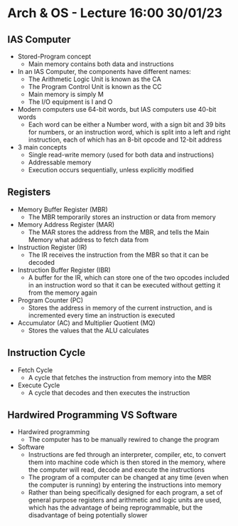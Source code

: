 # Arch & OS - Lecture 16:00 30/01/23

## IAS Computer

- Stored-Program concept
  - Main memory contains both data and instructions
- In an IAS Computer, the components have different names:
  - The Arithmetic Logic Unit is known as the CA
  - The Program Control Unit is known as the CC
  - Main memory is simply M
  - The I/O equipment is I and O
- Modern computers use 64-bit words, but IAS computers use 40-bit words
  - Each word can be either a Number word, with a sign bit and 39 bits for numbers, or an instruction word, which is split into a left and right instruction, each of which has an 8-bit opcode and 12-bit address
- 3 main concepts
  - Single read-write memory (used for both data and instructions)
  - Addressable memory
  - Execution occurs sequentially, unless explicitly modified

## Registers

- Memory Buffer Register (MBR)
  - The MBR temporarily stores an instruction or data from memory
- Memory Address Register (MAR)
  - The MAR stores the address from the MBR, and tells the Main Memory what address to fetch data from
- Instruction Register (IR)
  - The IR receives the instruction from the MBR so that it can be decoded
- Instruction Buffer Register (IBR)
  - A buffer for the IR, which can store one of the two opcodes included in an instruction word so that it can be executed without getting it from the memory again
- Program Counter (PC)
  - Stores the address in memory of the current instruction, and is incremented every time an instruction is executed
- Accumulator (AC) and Multiplier Quotient (MQ)
  - Stores the values that the ALU calculates

## Instruction Cycle

- Fetch Cycle
  - A cycle that fetches the instruction from memory into the MBR
- Execute Cycle
  - A cycle that decodes and then executes the instruction

## Hardwired Programming VS Software

- Hardwired programming
  - The computer has to be manually rewired to change the program
- Software
  - Instructions are fed through an interpreter, compiler, etc, to convert them into machine code which is then stored in the memory, where the computer will read, decode and execute the instructions
  - The program of a computer can be changed at any time (even when the computer is running) by entering the instructions into memory
  - Rather than being specifically designed for each program, a set of general purpose registers and arithmetic and logic units are used, which has the advantage of being reprogrammable, but the disadvantage of being potentially slower